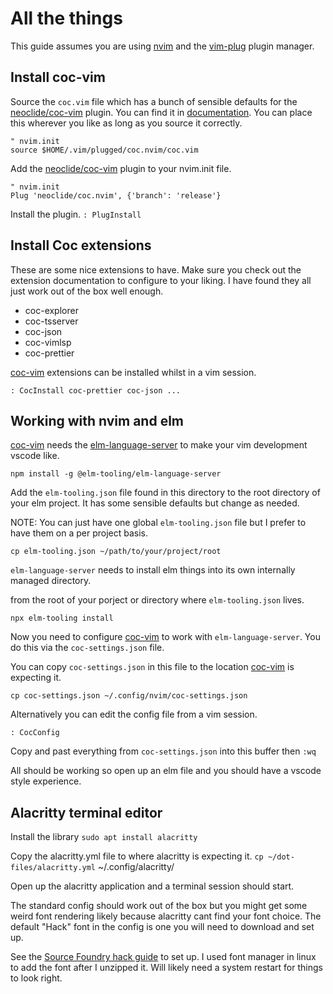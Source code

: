 # All the things

This guide assumes you are using [nvim](https://www.google.com) and the [vim-plug](https://github.com/junegunn/vim-plug) plugin manager.

## Install coc-vim
 
Source the `coc.vim` file which has a bunch of sensible defaults for the [neoclide/coc-vim](https://github.com/neoclide/coc.nvim) plugin. You can find it in [documentation](https://github.com/neoclide/coc.nvim).
You can place this wherever you like as long as you source it correctly.
```
" nvim.init
source $HOME/.vim/plugged/coc.nvim/coc.vim
``` 

Add the [neoclide/coc-vim](https://github.com/neoclide/coc.nvim) plugin to your nvim.init file.
```
" nvim.init
Plug 'neoclide/coc.nvim', {'branch': 'release'}
```

Install the plugin.
`: PlugInstall`

## Install Coc extensions
These are some nice extensions to have. Make sure you check out the extension documentation to configure to your liking.
I have found they all just work out of the box well enough.

- coc-explorer
- coc-tsserver
- coc-json
- coc-vimlsp
- coc-prettier

[coc-vim](https://github.com/neoclide/coc.nvim) extensions can be installed whilst in a vim session.

`: CocInstall coc-prettier coc-json ...`

## Working with nvim and elm
[coc-vim](https://github.com/neoclide/coc.nvim) needs the [elm-language-server](https://github.com/elm-tooling/elm-language-server) to make your vim development vscode like.

```
npm install -g @elm-tooling/elm-language-server
```

Add the `elm-tooling.json` file found in this directory to the root directory of your elm project.
It has some sensible defaults but change as needed.

NOTE: You can just have one global `elm-tooling.json` file but I prefer to have them on a per project basis.

`cp elm-tooling.json ~/path/to/your/project/root`

`elm-language-server` needs to install elm things into its own internally managed directory.

from the root of your porject or directory where `elm-tooling.json` lives.

`npx elm-tooling install`

Now you need to configure [coc-vim](https://github.com/neoclide/coc.nvim) to work with `elm-language-server`. You do this via the `coc-settings.json` file.

You can copy `coc-settings.json` in this file to the location [coc-vim](https://github.com/neoclide/coc.nvim) is expecting it.

`cp coc-settings.json ~/.config/nvim/coc-settings.json`

Alternatively you can edit the config file from a vim session.

`: CocConfig`

Copy and past everything from `coc-settings.json` into this buffer then `:wq`

All should be working so open up an elm file and you should have a vscode style experience.


## Alacritty terminal editor

Install the library
`sudo apt install alacritty`

Copy the alacritty.yml file to where alacritty is expecting it.
`cp ~/dot-files/alacritty.yml` ~/.config/alacritty/

Open up the alacritty application and a terminal session should start.

The standard config should work out of the box but you might get some weird font rendering likely because alacritty cant find your font choice.
The default "Hack" font in the config is one you will need to download and set up.

See the [Source Foundry hack guide](https://github.com/source-foundry/Hack) to set up.
I used font manager in linux to add the font after I unzipped it. Will likely need a system restart for things to look right.
